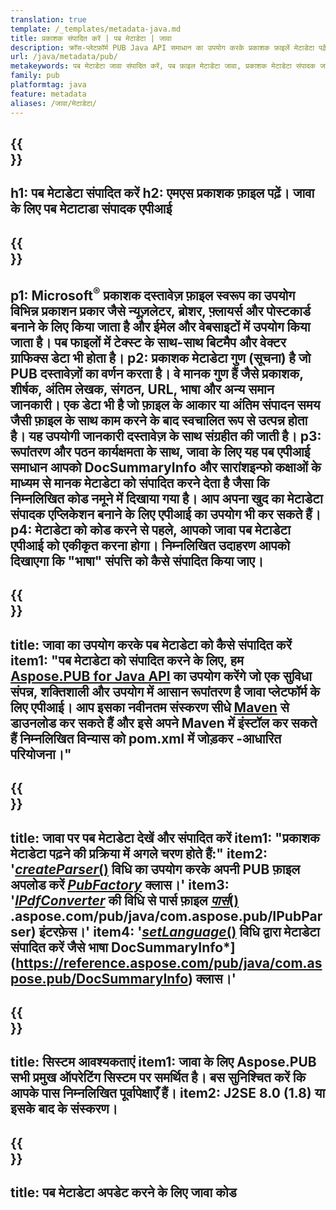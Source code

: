```yaml
---
translation: true
template: /_templates/metadata-java.md
title: प्रकाशक संपादित करें | पब मेटाडेटा | जावा
description: क्रॉस-प्लेटफ़ॉर्म PUB Java API समाधान का उपयोग करके प्रकाशक फ़ाइलें मेटाडेटा पढ़ें। ऑन-प्रिमाइसेस Java API आपको समरीइन्फो और DocSummaryInfo प्रॉपर्टीज़ तक पहुँच प्रदान करता है।
url: /java/metadata/pub/
metakeywords: पब मेटाडेटा जावा संपादित करें, पब फ़ाइल मेटाडेटा जावा, प्रकाशक मेटाडेटा संपादक जावा, पब फ़ाइल मेटाडेटा जावा पढ़ें, पब मेटाडेटा जावा पढ़ें
family: pub
platformtag: java
feature: metadata
aliases: /जावा/मेटाडेटा/
---
```


{{<section banner>}}
---
h1: पब मेटाडेटा संपादित करें
h2: एमएस प्रकाशक फ़ाइल पढ़ें। जावा के लिए पब मेटाटाडा संपादक एपीआई
---

{{<section overview>}}
---
p1: Microsoft<sup>®</sup> प्रकाशक दस्तावेज़ फ़ाइल स्वरूप का उपयोग विभिन्न प्रकाशन प्रकार जैसे न्यूज़लेटर, ब्रोशर, फ़्लायर्स और पोस्टकार्ड बनाने के लिए किया जाता है और ईमेल और वेबसाइटों में उपयोग किया जाता है। पब फाइलों में टेक्स्ट के साथ-साथ बिटमैप और वेक्टर ग्राफिक्स डेटा भी होता है।
p2: प्रकाशक मेटाडेटा गुण (सूचना) है जो PUB दस्तावेज़ों का वर्णन करता है। वे मानक गुण हैं जैसे प्रकाशक, शीर्षक, अंतिम लेखक, संगठन, URL, भाषा और अन्य समान जानकारी। एक डेटा भी है जो फ़ाइल के आकार या अंतिम संपादन समय जैसी फ़ाइल के साथ काम करने के बाद स्वचालित रूप से उत्पन्न होता है। यह उपयोगी जानकारी दस्तावेज़ के साथ संग्रहीत की जाती है।
p3: रूपांतरण और पठन कार्यक्षमता के साथ, जावा के लिए यह पब एपीआई समाधान आपको DocSummaryInfo और सारांशइन्फो कक्षाओं के माध्यम से मानक मेटाडेटा को संपादित करने देता है जैसा कि निम्नलिखित कोड नमूने में दिखाया गया है। आप अपना खुद का मेटाडेटा संपादक एप्लिकेशन बनाने के लिए एपीआई का उपयोग भी कर सकते हैं।
p4: मेटाडेटा को कोड करने से पहले, आपको जावा पब मेटाडेटा एपीआई को एकीकृत करना होगा। निम्नलिखित उदाहरण आपको दिखाएगा कि "भाषा" संपत्ति को कैसे संपादित किया जाए।
---

{{<section widget>}}
---
title: जावा का उपयोग करके पब मेटाडेटा को कैसे संपादित करें
item1: "पब मेटाडेटा को संपादित करने के लिए, हम [Aspose.PUB for Java API](https://products.aspose.com/pub/java/) का उपयोग करेंगे जो एक सुविधा संपन्न, शक्तिशाली और उपयोग में आसान रूपांतरण है जावा प्लेटफॉर्म के लिए एपीआई। आप इसका नवीनतम संस्करण सीधे [Maven](https://repository.aspose.com/pub/) से डाउनलोड कर सकते हैं और इसे अपने Maven में इंस्टॉल कर सकते हैं निम्नलिखित विन्यास को pom.xml में जोड़कर -आधारित परियोजना।"
---

{{<section feature1>}}
---
title: जावा पर पब मेटाडेटा देखें और संपादित करें
item1: "प्रकाशक मेटाडेटा पढ़ने की प्रक्रिया में अगले चरण होते हैं:"
item2: '[*createParser*()](https://reference.aspose.com/pub/java/com.aspose.pub/PubFactory#createParser-java.lang.String-) विधि का उपयोग करके अपनी PUB फ़ाइल अपलोड करें [*PubFactory*](https://reference.aspose.com/pub/java/com.aspose.pub/PubFactory) क्लास।'
item3: '[*IPdfConverter*](https://apireference) की विधि से पार्स फ़ाइल [*पार्स*()](https://reference.aspose.com/pub/java/com.aspose.pub/IPubParser#parse--) .aspose.com/pub/java/com.aspose.pub/IPubParser) इंटरफ़ेस।'
item4: '[*setLanguage*()](https://reference.aspose.com/pub/java/com.aspose.pub/DocSummaryInfo#setLanguage-java.lang.String-) विधि द्वारा मेटाडेटा संपादित करें जैसे भाषा DocSummaryInfo*](https://reference.aspose.com/pub/java/com.aspose.pub/DocSummaryInfo) क्लास।'
---

{{<section feature2>}}
---
title: सिस्टम आवश्यकताएं
item1: जावा के लिए Aspose.PUB सभी प्रमुख ऑपरेटिंग सिस्टम पर समर्थित है। बस सुनिश्चित करें कि आपके पास निम्नलिखित पूर्वापेक्षाएँ हैं।
item2: J2SE 8.0 (1.8) या इसके बाद के संस्करण।
---

{{<section codeexample>}}
---
title: पब मेटाडेटा अपडेट करने के लिए जावा कोड
---